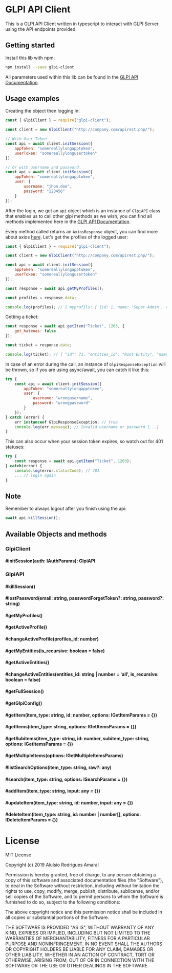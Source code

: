 # GLPI API Client

This is a GLPI API Client written in typescript to interact with GLPI Server using the API endpoints provided.

## Getting started

Install this lib with npm:

```bash
npm install --save glpi-client
```

All parameters used within this lib can be found in the [GLPI API Documentation](https://github.com/glpi-project/glpi/blob/master/apirest.md).

## Usage examples

Creating the object then logging in:

```javascript
const { GlpiClient } = require("glpi-client");

const client = new GlpiClient("http://company.com/apirest.php/");

// With User Token
const api = await client.initSession({
    appToken: "somereallylongapptoken",
    userToken: "somereallylongusertoken"
});

// Or with username and password
const api = await client.initSession({
    appToken: "somereallylongapptoken",
    user: {
        username: "jhon.doe",
        password: "123456"
    }
});
```

After the login, we get an `api` object which is an instance of `GlpiAPI` class that enables us to call other glpi methods as we wish, you can find all methods implemented here in the [GLPI API Documentation](https://github.com/glpi-project/glpi/blob/master/apirest.md).

Every method called returns an `AxiosResponse` object, you can find more about axios [here](https://github.com/axios/axios). Let's get the profiles of the logged user:

```javascript
const { GlpiClient } = require("glpi-client");

const client = new GlpiClient("http://company.com/apirest.php/");

const api = await client.initSession({
    appToken: "somereallylongapptoken",
    userToken: "somereallylongusertoken"
});

const response = await api.getMyProfiles();

const profiles = response.data;

console.log(profiles); // { myprofils: [ {id: 1, name: 'Super-Admin', entities: [Array] } ] }
```

Getting a ticket:

```javascript
const response = await api.getItem("Ticket", 1203, {
    get_hateoas: false
});

const ticket = response.data;

console.log(ticket); // { "id": 71, "entities_id": "Root Entity", "name": "adelaunay-ThinkPad-Edge-E320" ... }
```

In case of an error during the call, an instance of `GlpiResponseException` will be thrown, so if you are using async/await, you can catch it like this:

```javascript
try {
    const api = await client.initSession({
        appToken: "somereallylongapptoken",
        user: {
            username: "wrongusername",
            password: "wrongpassword"
        }
    });
} catch (error) {
    err instanceof GlpiResponseException; // true
    console.log(err.message); // Invalid username or password [...]
}
```

This can also occur when your session token expires, so watch out for 401 statuses:

```javascript
try {
    const response = await api.getItem("Ticket", 1203);
} catch(error) {
    console.log(error.statusCode); // 401
    ... // login again
}
```

## Note

Remember to always logout after you finish using the api:

```javascript
await api.killSession();
```

## Available Objects and methods

### GlpiClient

#### #initSession(auth: IAuthParams): GlpiAPI

### GlpiAPI

#### #killSession()

#### #lostPassword(email: string, passwordForgetToken?: string, password?: string)

#### #getMyProfiles()

#### #getActiveProfile()

#### #changeActiveProfile(profiles_id: number)

#### #getMyEntities(is_recursive: boolean = false)

#### #getActiveEntities()

#### #changeActiveEntities(entities_id: string | number = 'all', is_recursive: boolean = false)

#### #getFullSession()

#### #getGlpiConfig()

#### #getItem(item_type: string, id: number, options: IGetItemParams = {})

#### #getItems(item_type: string, options: IGetItemsParams = {})

#### #getSubitems(item_type: string, id: number, subitem_type: string, options: IGetItemsParams = {})

#### #getMultipleItems(options: IGetMultipleItemsParams)

#### #listSearchOptions(item_type: string, raw?: any)

#### #search(item_type: string, options: ISearchParams = {})

#### #addItem(item_type: string, input: any = {})

#### #updateItem(item_type: string, id: number, input: any = {})

#### #deleteItem(item_type: string, id: number | number[], options: IDeleteItemParams = {})

# License

MIT License

Copyright (c) 2019 Aluísio Rodrigues Amaral

Permission is hereby granted, free of charge, to any person obtaining a copy
of this software and associated documentation files (the "Software"), to deal
in the Software without restriction, including without limitation the rights
to use, copy, modify, merge, publish, distribute, sublicense, and/or sell
copies of the Software, and to permit persons to whom the Software is
furnished to do so, subject to the following conditions:

The above copyright notice and this permission notice shall be included in all
copies or substantial portions of the Software.

THE SOFTWARE IS PROVIDED "AS IS", WITHOUT WARRANTY OF ANY KIND, EXPRESS OR
IMPLIED, INCLUDING BUT NOT LIMITED TO THE WARRANTIES OF MERCHANTABILITY,
FITNESS FOR A PARTICULAR PURPOSE AND NONINFRINGEMENT. IN NO EVENT SHALL THE
AUTHORS OR COPYRIGHT HOLDERS BE LIABLE FOR ANY CLAIM, DAMAGES OR OTHER
LIABILITY, WHETHER IN AN ACTION OF CONTRACT, TORT OR OTHERWISE, ARISING FROM,
OUT OF OR IN CONNECTION WITH THE SOFTWARE OR THE USE OR OTHER DEALINGS IN THE
SOFTWARE.
